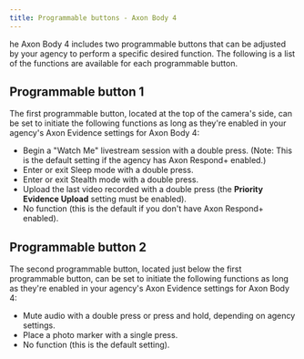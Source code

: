```yaml
---
title: Programmable buttons - Axon Body 4
---
```


he Axon Body 4 includes two programmable buttons that can be adjusted by your agency to perform a specific desired function. The following is a list of the functions are available for each programmable button.

Programmable button 1
---------------------

The first programmable button, located at the top of the camera's side, can be set to initiate the following functions as long as they're enabled in your agency's Axon Evidence settings for Axon Body 4:

*   Begin a "Watch Me" livestream session with a double press. (Note: This is the default setting if the agency has Axon Respond+ enabled.)
*   Enter or exit Sleep mode with a double press.
*   Enter or exit Stealth mode with a double press.
*   Upload the last video recorded with a double press (the **Priority Evidence Upload** setting must be enabled).
*   No function (this is the default if you don't have Axon Respond+ enabled).

Programmable button 2
---------------------

The second programmable button, located just below the first programmable button, can be set to initiate the following functions as long as they're enabled in your agency's Axon Evidence settings for Axon Body 4:

*   Mute audio with a double press or press and hold, depending on agency settings.
*   Place a photo marker with a single press.
*   No function (this is the default setting).